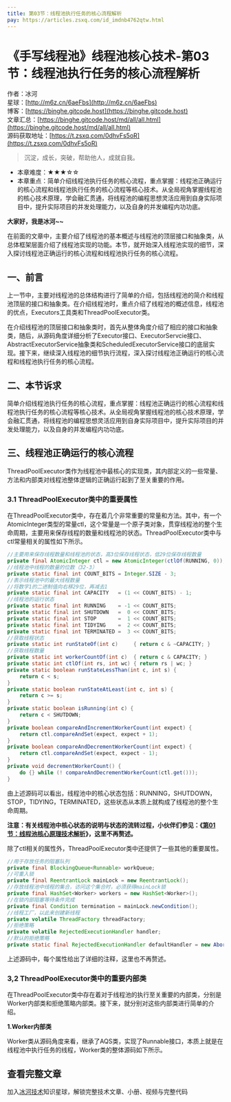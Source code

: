```yaml
---
title: 第03节：线程池执行任务的核心流程解析
pay: https://articles.zsxq.com/id_imdnb4762qtw.html
---
```


# 《手写线程池》线程池核心技术-第03节：线程池执行任务的核心流程解析

作者：冰河
<br/>星球：[http://m6z.cn/6aeFbs](http://m6z.cn/6aeFbs)
<br/>博客：[https://binghe.gitcode.host](https://binghe.gitcode.host)
<br/>文章汇总：[https://binghe.gitcode.host/md/all/all.html](https://binghe.gitcode.host/md/all/all.html)
<br/>源码获取地址：[https://t.zsxq.com/0dhvFs5oR](https://t.zsxq.com/0dhvFs5oR)

> 沉淀，成长，突破，帮助他人，成就自我。

* 本章难度：★★★☆☆
* 本章重点：简单介绍线程池执行任务的核心流程，重点掌握：线程池正确运行的核心流程和线程池执行任务的核心流程等核心技术。从全局视角掌握线程池的核心技术原理，学会融汇贯通，将线程池的编程思想灵活应用到自身实际项目中，提升实际项目的并发处理能力，以及自身的并发编程内功功底。

**大家好，我是冰河~~**

在前面的文章中，主要介绍了线程池的基本概述与线程池的顶层接口和抽象类，从总体框架层面介绍了线程池实现的功能。本节，就开始深入线程池实现的细节，深入探讨线程池正确运行的核心流程和线程池执行任务的核心流程。

## 一、前言

上一节中，主要对线程池的总体结构进行了简单的介绍，包括线程池的简介和线程池顶层的接口和抽象类。在介绍线程池时，重点介绍了线程池的概述信息，线程池的优点，Executors工具类和ThreadPoolExecutor类。

在介绍线程池的顶层接口和抽象类时，首先从整体角度介绍了相应的接口和抽象类，随后，从源码角度详细分析了Executor接口、ExecutorServcie接口、AbstractExecutorService抽象类和ScheduledExecutorService接口的底层实现。接下来，继续深入线程池的细节执行流程，深入探讨线程池正确运行的核心流程和线程池执行任务的核心流程。

## 二、本节诉求

简单介绍线程池执行任务的核心流程，重点掌握：线程池正确运行的核心流程和线程池执行任务的核心流程等核心技术。从全局视角掌握线程池的核心技术原理，学会融汇贯通，将线程池的编程思想灵活应用到自身实际项目中，提升实际项目的并发处理能力，以及自身的并发编程内功功底。

## 三、线程池正确运行的核心流程

ThreadPoolExecutor类作为线程池中最核心的实现类，其内部定义的一些常量、方法和内部类对线程池整体逻辑的正确运行起到了至关重要的作用。

### 3.1 ThreadPoolExecutor类中的重要属性

在ThreadPoolExecutor类中，存在着几个非常重要的常量和方法。其中，有一个AtomicInteger类型的常量ctl，这个常量是一个原子类对象，贯穿线程池的整个生命周期，主要用来保存线程的数量和线程池的状态。ThreadPoolExecutor类中与ctl常量相关的属性如下所示。

```java
//主要用来保存线程数量和线程池的状态，高3位保存线程状态，低29位保存线程数量
private final AtomicInteger ctl = new AtomicInteger(ctlOf(RUNNING, 0));
//线程池中线程的数量的位数（32-3）
private static final int COUNT_BITS = Integer.SIZE - 3;
//表示线程池中的最大线程数量
//将数字1的二进制值向右移29位，再减去1
private static final int CAPACITY   = (1 << COUNT_BITS) - 1;
//线程池的运行状态
private static final int RUNNING    = -1 << COUNT_BITS;
private static final int SHUTDOWN   =  0 << COUNT_BITS;
private static final int STOP       =  1 << COUNT_BITS;
private static final int TIDYING    =  2 << COUNT_BITS;
private static final int TERMINATED =  3 << COUNT_BITS;
//获取线程状态
private static int runStateOf(int c)     { return c & ~CAPACITY; }
//获取线程数量
private static int workerCountOf(int c)  { return c & CAPACITY; }
private static int ctlOf(int rs, int wc) { return rs | wc; }
private static boolean runStateLessThan(int c, int s) {
	return c < s;
}
private static boolean runStateAtLeast(int c, int s) {
	return c >= s;
}
private static boolean isRunning(int c) {
	return c < SHUTDOWN;
}
private boolean compareAndIncrementWorkerCount(int expect) {
	return ctl.compareAndSet(expect, expect + 1);
}
private boolean compareAndDecrementWorkerCount(int expect) {
	return ctl.compareAndSet(expect, expect - 1);
}
private void decrementWorkerCount() {
	do {} while (! compareAndDecrementWorkerCount(ctl.get()));
}
```

由上述源码可以看出，线程池中的核心状态包括：RUNNING，SHUTDOWN，STOP，TIDYING，TERMINATED，这些状态从本质上就构成了线程池的整个生命周期。

**注意：有关线程池中核心状态的说明与状态的流转过程，小伙伴们参见：《[第01节：线程池核心原理技术解析](https://articles.zsxq.com/id_es9ekcwm595m.html)》，这里不再赘述。**

除了ctl相关的属性外，ThreadPoolExecutor类中还提供了一些其他的重要属性。

```java
//用于存放任务的阻塞队列  
private final BlockingQueue<Runnable> workQueue;
//可重入锁
private final ReentrantLock mainLock = new ReentrantLock();
//存放线程池中线程的集合，访问这个集合时，必须获得mainLock锁
private final HashSet<Worker> workers = new HashSet<Worker>();
//在锁内部阻塞等待条件完成
private final Condition termination = mainLock.newCondition();
//线程工厂，以此来创建新线程
private volatile ThreadFactory threadFactory;
//拒绝策略
private volatile RejectedExecutionHandler handler;
//默认的拒绝策略
private static final RejectedExecutionHandler defaultHandler = new AbortPolicy();
```

上述源码中，每个属性给出了详细的注释，这里也不再赘述。

### 3,2 ThreadPoolExecutor类中的重要内部类

在ThreadPoolExecutor类中存在着对于线程池的执行至关重要的内部类，分别是Worker内部类和拒绝策略内部类。接下来，就分别对这些内部类进行简单的介绍。 

**1.Worker内部类**

Worker类从源码角度来看，继承了AQS类，实现了Runnable接口，本质上就是在线程池中执行任务的线程，Worker类的整体源码如下所示。

## 查看完整文章

加入[冰河技术](https://public.zsxq.com/groups/48848484411888.html)知识星球，解锁完整技术文章、小册、视频与完整代码